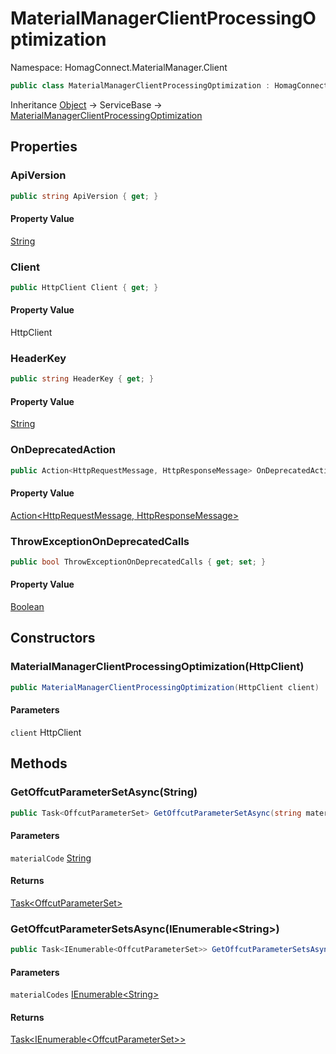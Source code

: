 # MaterialManagerClientProcessingOptimization

Namespace: HomagConnect.MaterialManager.Client

```csharp
public class MaterialManagerClientProcessingOptimization : HomagConnect.Base.Services.ServiceBase
```

Inheritance [Object](https://docs.microsoft.com/en-us/dotnet/api/system.object) → ServiceBase → [MaterialManagerClientProcessingOptimization](./homagconnect.materialmanager.client.materialmanagerclientprocessingoptimization.md)

## Properties

### **ApiVersion**

```csharp
public string ApiVersion { get; }
```

#### Property Value

[String](https://docs.microsoft.com/en-us/dotnet/api/system.string)<br>

### **Client**

```csharp
public HttpClient Client { get; }
```

#### Property Value

HttpClient<br>

### **HeaderKey**

```csharp
public string HeaderKey { get; }
```

#### Property Value

[String](https://docs.microsoft.com/en-us/dotnet/api/system.string)<br>

### **OnDeprecatedAction**

```csharp
public Action<HttpRequestMessage, HttpResponseMessage> OnDeprecatedAction { get; set; }
```

#### Property Value

[Action&lt;HttpRequestMessage, HttpResponseMessage&gt;](https://docs.microsoft.com/en-us/dotnet/api/system.action-2)<br>

### **ThrowExceptionOnDeprecatedCalls**

```csharp
public bool ThrowExceptionOnDeprecatedCalls { get; set; }
```

#### Property Value

[Boolean](https://docs.microsoft.com/en-us/dotnet/api/system.boolean)<br>

## Constructors

### **MaterialManagerClientProcessingOptimization(HttpClient)**

```csharp
public MaterialManagerClientProcessingOptimization(HttpClient client)
```

#### Parameters

`client` HttpClient<br>

## Methods

### **GetOffcutParameterSetAsync(String)**

```csharp
public Task<OffcutParameterSet> GetOffcutParameterSetAsync(string materialCode)
```

#### Parameters

`materialCode` [String](https://docs.microsoft.com/en-us/dotnet/api/system.string)<br>

#### Returns

[Task&lt;OffcutParameterSet&gt;](https://docs.microsoft.com/en-us/dotnet/api/system.threading.tasks.task-1)<br>

### **GetOffcutParameterSetsAsync(IEnumerable&lt;String&gt;)**

```csharp
public Task<IEnumerable<OffcutParameterSet>> GetOffcutParameterSetsAsync(IEnumerable<string> materialCodes)
```

#### Parameters

`materialCodes` [IEnumerable&lt;String&gt;](https://docs.microsoft.com/en-us/dotnet/api/system.collections.generic.ienumerable-1)<br>

#### Returns

[Task&lt;IEnumerable&lt;OffcutParameterSet&gt;&gt;](https://docs.microsoft.com/en-us/dotnet/api/system.threading.tasks.task-1)<br>
